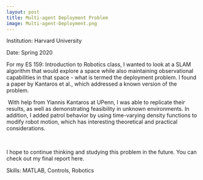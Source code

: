 ```yaml
---
layout: post
title: Multi-agent Deployment Problem
image: Multi-agent-Deployment.png
---
```


Institution: Harvard University

Date: Spring 2020

For my ES 159: Introduction to Robotics class, I wanted to look at a SLAM algorithm that would explore a space while also maintaining observational capabilities in that space - what is termed the deployment problem. I found a paper by Kantaros et al., which addressed a known version of the problem.

​
With help from Yiannis Kantaros at UPenn, I was able to replicate their results, as well as demonstrating feasibility in unknown environments. In addition, I added patrol behavior by using time-varying density functions to modify robot motion, which has interesting theoretical and practical considerations.

​

I hope to continue thinking and studying this problem in the future. You can check out my final report here.

Skills: MATLAB, Controls, Robotics
